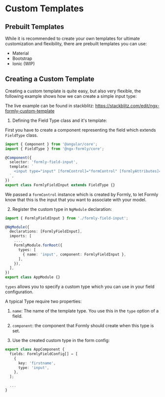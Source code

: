 # Custom Templates

## Prebuilt Templates

While it is recommended to create your own templates for ultimate customization and flexibility,
there are prebuilt templates you can use:

  - Material
  - Bootstrap
  - Ionic (WIP)


## Creating a Custom Template

Creating a custom template is quite easy, but also very flexible, the following example shows how we can create a simple input type:

The live example can be found in stackblitz: https://stackblitz.com/edit/ngx-formly-custom-template

1. Defining the Field Type class and it's template:

  First you have to create a component representing the field which extends `FieldType` class.

  ```typescript
  import { Component } from '@angular/core';
  import { FieldType } from '@ngx-formly/core';

  @Component({
    selector: 'formly-field-input',
    template: `
      <input type="input" [formControl]="formControl" [formlyAttributes]="field">
    `,
  })
  export class FormlyFieldInput extends FieldType {}
  ```

  We passed a `formControl` instance which is created by Formly, to let Formly know that this is the input that you want to associate with your model.

2. Register the custom type in `NgModule` declaration:

  ```typescript
  import { FormlyFieldInput } from './formly-field-input';

  @NgModule({
    declarations: [FormlyFieldInput],
    imports: [
      ....
      FormlyModule.forRoot({
        types: [
          { name: 'input', component: FormlyFieldInput },
        ],
      }),
    ],
  })
  export class AppModule {}
  ```

  `types` allows you to specify a custom type which you can use in your field configuration.

  A typical Type require two properties:

  1. `name`: The name of the template type. You use this in the `type` option of a field.
  2. `component`: the component that Formly should create when this type is set.

3. Use the created custom type in the form config:

  ```typescript
  export class AppComponent {
    fields: FormlyFieldConfig[] = [
      {
        key: 'firstname',
        type: 'input',
      },
    ];

    ...
  }
  ```
